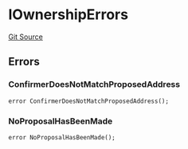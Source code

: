 # IOwnershipErrors
[Git Source](https://github.com/thrackle-io/forte-rules-engine/blob/5026b0b8ff56953bd0f2675bfc42f5fa45097500/src/common/IErrors.sol)


## Errors
### ConfirmerDoesNotMatchProposedAddress

```solidity
error ConfirmerDoesNotMatchProposedAddress();
```

### NoProposalHasBeenMade

```solidity
error NoProposalHasBeenMade();
```

